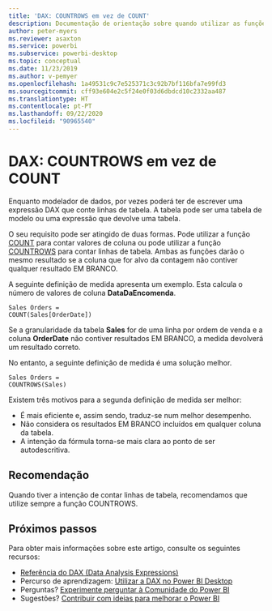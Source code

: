 ```yaml
---
title: 'DAX: COUNTROWS em vez de COUNT'
description: Documentação de orientação sobre quando utilizar as funções COUNTROWS.
author: peter-myers
ms.reviewer: asaxton
ms.service: powerbi
ms.subservice: powerbi-desktop
ms.topic: conceptual
ms.date: 11/23/2019
ms.author: v-pemyer
ms.openlocfilehash: 1a49531c9c7e525371c3c92b7bf116bfa7e99fd3
ms.sourcegitcommit: cff93e604e2c5f24e0f03d6dbdcd10c2332aa487
ms.translationtype: HT
ms.contentlocale: pt-PT
ms.lasthandoff: 09/22/2020
ms.locfileid: "90965540"
---
```

# <a name="dax-use-countrows-instead-of-count"></a>DAX: COUNTROWS em vez de COUNT

Enquanto modelador de dados, por vezes poderá ter de escrever uma expressão DAX que conte linhas de tabela. A tabela pode ser uma tabela de modelo ou uma expressão que devolve uma tabela.

O seu requisito pode ser atingido de duas formas. Pode utilizar a função [COUNT](/dax/count-function-dax) para contar valores de coluna ou pode utilizar a função [COUNTROWS](/dax/countrows-function-dax) para contar linhas de tabela. Ambas as funções darão o mesmo resultado se a coluna que for alvo da contagem não contiver qualquer resultado EM BRANCO.

A seguinte definição de medida apresenta um exemplo. Esta calcula o número de valores de coluna **DataDaEncomenda**.

```dax
Sales Orders =
COUNT(Sales[OrderDate])
```

Se a granularidade da tabela **Sales** for de uma linha por ordem de venda e a coluna **OrderDate** não contiver resultados EM BRANCO, a medida devolverá um resultado correto.

No entanto, a seguinte definição de medida é uma solução melhor.

```dax
Sales Orders =
COUNTROWS(Sales)
```

Existem três motivos para a segunda definição de medida ser melhor:

- É mais eficiente e, assim sendo, traduz-se num melhor desempenho.
- Não considera os resultados EM BRANCO incluídos em qualquer coluna da tabela.
- A intenção da fórmula torna-se mais clara ao ponto de ser autodescritiva.

## <a name="recommendation"></a>Recomendação

Quando tiver a intenção de contar linhas de tabela, recomendamos que utilize sempre a função COUNTROWS.

## <a name="next-steps"></a>Próximos passos

Para obter mais informações sobre este artigo, consulte os seguintes recursos:

- [Referência do DAX (Data Analysis Expressions)](/dax/)
- Percurso de aprendizagem: [Utilizar a DAX no Power BI Desktop](/learn/paths/dax-power-bi/)
- Perguntas? [Experimente perguntar à Comunidade do Power BI](https://community.powerbi.com/)
- Sugestões? [Contribuir com ideias para melhorar o Power BI](https://ideas.powerbi.com)